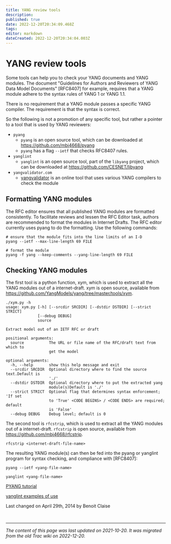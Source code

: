 ```yaml
---
title: YANG review tools
description: 
published: true
date: 2022-12-20T20:34:09.468Z
tags: 
editor: markdown
dateCreated: 2022-12-20T20:34:04.003Z
---
```


# YANG review tools

Some tools can help you to check your YANG documents and YANG modules. The document "Guidelines for Authors and Reviewers of YANG Data Model Documents" [RFC8407] for example, requires that a YANG module adhere to the syntax rules of YANG 1 or YANG 1.1.

There is no requirement that a YANG module passes a specific YANG compiler. The requirement is that the syntax is correct.

So the following is not a promotion of any specific tool, but rather a pointer to a tool that is used by YANG reviewers:

- `pyang`
  -  `pyang` is an open source tool, which can be downloaded at https://github.com/mbj4668/pyang
  -  `pyang` has a flag `--ietf` that checks RFC8407 rules. 
- `yanglint`
  -  `yanglint` is an open source tool, part of the `libyang` project, which can be downloaded at https://github.com/CESNET/libyang 
- `yangvalidator.com`
  -  [yangvalidator](https://www.yangvalidator.com/) is an online tool that uses various YANG compilers to check the module 
  
## Formatting YANG modules

The RFC editor ensures that all published YANG modules are formatted consistently. To facilitate reviews and lessen the RFC Editor task, authors are recommended to format the modules in Internet Drafts. The RFC editor currently uses pyang to do the formatting. Use the following commands:
```
# ensure that the module fits into the line limits of an I-D
pyang --ietf --max-line-length 69 FILE

# format the module
pyang -f yang --keep-comments --yang-line-length 69 FILE
```

## Checking YANG modules 

The first tool is a python function, xym, which is used to extract all the YANG modules out of a internet-draft. xym is open source, available from https://github.com/YangModels/yang/tree/master/tools/xym. 

```
./xym.py -h
usage: xym.py [-h] [--srcdir SRCDIR] [--dstdir DSTDIR] [--strict STRICT]
              [--debug DEBUG]
              source

Extract model out of an IETF RFC or draft

positional arguments:
  source           The URL or file name of the RFC/draft text from which to
                   get the model

optional arguments:
  -h, --help       show this help message and exit
  --srcdir SRCDIR  Optional directory where to find the source text.Default is
                   './'
  --dstdir DSTDIR  Optional directory where to put the extracted yang
                   module(s)Default is './'
  --strict STRICT  Optional flag that determines syntax enforcement; 'If set
                   to 'True' <CODE BEGINS> / <CODE ENDS> are required; default
                   is 'False'
  --debug DEBUG    Debug level; default is 0
```

The second tool is `rfcstrip`, which is used to extract all the YANG modules out of a internet-draft. `rfcstrip` is open source, available from https://github.com/mbj4668/rfcstrip. 

```
rfcstrip <internet-draft-file-name>

```

The resulting YANG module(s) can then be fed into the pyang or yanglint program for syntax checking, and compliance with ​[RFC8407]: 

```
pyang --ietf <yang-file-name>

yanglint <yang-file-name>

```
[PYANG tutorial](https://code.google.com/p/pyang/wiki/Tutorialt)

[yanglint examples of use](https://github.com/CESNET/libyang/blob/master/tools/lint/examples/README.md)

Last changed on April 29th, 2014 by Benoit Claise 

&nbsp;
&nbsp;
&nbsp;

---

*The content of this page was last updated on 2021-10-20. It was migrated from the old Trac wiki on 2022-12-20.*